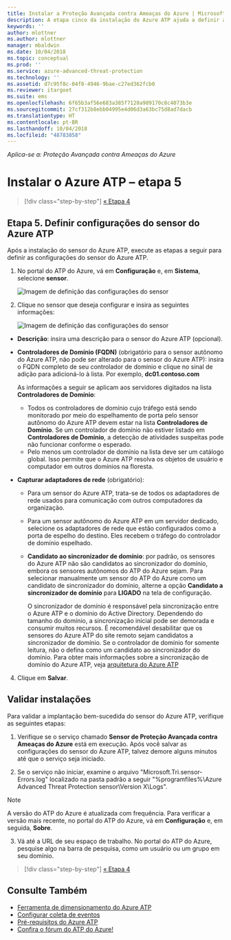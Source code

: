 ```yaml
---
title: Instalar a Proteção Avançada contra Ameaças do Azure | Microsoft Docs
description: A etapa cinco da instalação do Azure ATP ajuda a definir as configurações do sensor autônomo do Azure ATP.
keywords: ''
author: mlottner
ms.author: mlottner
manager: mbaldwin
ms.date: 10/04/2018
ms.topic: conceptual
ms.prod: ''
ms.service: azure-advanced-threat-protection
ms.technology: ''
ms.assetid: d7c95f8c-04f8-4946-9bae-c27ed362fcb0
ms.reviewer: itargoet
ms.suite: ems
ms.openlocfilehash: 6f65b3af56e683a385f7128a989170c8c4073b3e
ms.sourcegitcommit: 27cf312b8ebb04995e4d06d3a63bc75d8ad7dacb
ms.translationtype: HT
ms.contentlocale: pt-BR
ms.lasthandoff: 10/04/2018
ms.locfileid: "48783858"
---
```

*Aplica-se a: Proteção Avançada contra Ameaças do Azure*



# <a name="install-azure-atp---step-5"></a>Instalar o Azure ATP – etapa 5

> [!div class="step-by-step"]
> [« Etapa 4](install-atp-step4.md)



## <a name="step-5-configure-the-azure-atp-sensor-settings"></a>Etapa 5. Definir configurações do sensor do Azure ATP
Após a instalação do sensor do Azure ATP, execute as etapas a seguir para definir as configurações do sensor do Azure ATP.

1.  No portal do ATP do Azure, vá em **Configuração** e, em **Sistema**, selecione **sensor**.
   
     ![Imagem de definição das configurações do sensor](media/atp-sensor-config.png)


2.  Clique no sensor que deseja configurar e insira as seguintes informações:

    ![Imagem de definição das configurações do sensor](media/atp-sensor-config-2.png)

  - **Descrição**: insira uma descrição para o sensor do Azure ATP (opcional).
  - **Controladores de Domínio (FQDN)** (obrigatório para o sensor autônomo do Azure ATP, não pode ser alterado para o sensor do Azure ATP): insira o FQDN completo de seu controlador de domínio e clique no sinal de adição para adicioná-lo à lista. Por exemplo, **dc01.contoso.com**

      As informações a seguir se aplicam aos servidores digitados na lista **Controladores de Domínio**:
      - Todos os controladores de domínio cujo tráfego está sendo monitorado por meio do espelhamento de porta pelo sensor autônomo do Azure ATP devem estar na lista **Controladores de Domínio**. Se um controlador de domínio não estiver listado em **Controladores de Domínio**, a detecção de atividades suspeitas pode não funcionar conforme o esperado.
      - Pelo menos um controlador de domínio na lista deve ser um catálogo global. Isso permite que o Azure ATP resolva os objetos de usuário e computador em outros domínios na floresta.

  - **Capturar adaptadores de rede** (obrigatório):
   
     - Para um sensor do Azure ATP, trata-se de todos os adaptadores de rede usados para comunicação com outros computadores da organização.
    - Para um sensor autônomo do Azure ATP em um servidor dedicado, selecione os adaptadores de rede que estão configurados como a porta de espelho do destino. Eles recebem o tráfego do controlador de domínio espelhado.

    - **Candidato ao sincronizador de domínio**: por padrão, os sensores do Azure ATP não são candidatos ao sincronizador do domínio, embora os sensores autônomos do ATP do Azure sejam. Para selecionar manualmente um sensor do ATP do Azure como um candidato de sincronizador do domínio, alterne a opção **Candidato a sincronizador de domínio** para **LIGADO** na tela de configuração. 
    
        O sincronizador de domínio é responsável pela sincronização entre o Azure ATP e o domínio do Active Directory. Dependendo do tamanho do domínio, a sincronização inicial pode ser demorada e consumir muitos recursos. 
   É recomendável desabilitar que os sensores do Azure ATP do site remoto sejam candidatos a sincronizador de domínio.
   Se o controlador de domínio for somente leitura, não o defina como um candidato ao sincronizador do domínio. Para obter mais informações sobre a sincronização de domínio do Azure ATP, veja [arquitetura do Azure ATP](atp-architecture.md#azure-atp-sensor-features)
  
4. Clique em **Salvar**.


## <a name="validate-installations"></a>Validar instalações
Para validar a implantação bem-sucedida do sensor do Azure ATP, verifique as seguintes etapas:

1.  Verifique se o serviço chamado **Sensor de Proteção Avançada contra Ameaças do Azure** está em execução. Após você salvar as configurações do sensor do Azure ATP, talvez demore alguns minutos até que o serviço seja iniciado.

2.  Se o serviço não iniciar, examine o arquivo "Microsoft.Tri.sensor-Errors.log" localizado na pasta padrão a seguir "%programfiles%\Azure Advanced Threat Protection sensor\Version X\Logs".
 
 >[!NOTE]
 > A versão do ATP do Azure é atualizada com frequência. Para verificar a versão mais recente, no portal do ATP do Azure, vá em **Configuração** e, em seguida, **Sobre**. 

3.  Vá até a URL de seu espaço de trabalho. No portal do ATP do Azure, pesquise algo na barra de pesquisa, como um usuário ou um grupo em seu domínio.



> [!div class="step-by-step"]
> [« Etapa 4](install-atp-step4.md)



## <a name="see-also"></a>Consulte Também

- [Ferramenta de dimensionamento do Azure ATP](http://aka.ms/aatpsizingtool)
- [Configurar coleta de eventos](configure-event-collection.md)
- [Pré-requisitos do Azure ATP](atp-prerequisites.md)
- [Confira o fórum do ATP do Azure!](https://aka.ms/azureatpcommunity)
